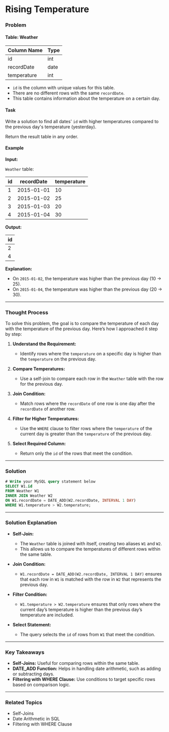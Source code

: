 # Rising Temperature

### Problem

#### Table: Weather

| Column Name   | Type    |
|---------------|---------|
| id            | int     |
| recordDate    | date    |
| temperature   | int     |

- `id` is the column with unique values for this table.
- There are no different rows with the same `recordDate`.
- This table contains information about the temperature on a certain day.

#### Task
Write a solution to find all dates' `id` with higher temperatures compared to the previous day's temperature (yesterday).

Return the result table in any order.

#### Example

**Input:**

`Weather` table:

| id | recordDate | temperature |
|----|------------|-------------|
| 1  | 2015-01-01 | 10          |
| 2  | 2015-01-02 | 25          |
| 3  | 2015-01-03 | 20          |
| 4  | 2015-01-04 | 30          |

**Output:**

| id |
|----|
| 2  |
| 4  |

**Explanation:**
- On `2015-01-02`, the temperature was higher than the previous day (10 -> 25).
- On `2015-01-04`, the temperature was higher than the previous day (20 -> 30).

---

### Thought Process

To solve this problem, the goal is to compare the temperature of each day with the temperature of the previous day. Here’s how I approached it step by step:

1. **Understand the Requirement:**
   - Identify rows where the `temperature` on a specific day is higher than the `temperature` on the previous day.

2. **Compare Temperatures:**
   - Use a self-join to compare each row in the `Weather` table with the row for the previous day.

3. **Join Condition:**
   - Match rows where the `recordDate` of one row is one day after the `recordDate` of another row.

4. **Filter for Higher Temperatures:**
   - Use the `WHERE` clause to filter rows where the `temperature` of the current day is greater than the `temperature` of the previous day.

5. **Select Required Column:**
   - Return only the `id` of the rows that meet the condition.

---

### Solution

```sql
# Write your MySQL query statement below
SELECT W1.id 
FROM Weather W1 
INNER JOIN Weather W2
ON W1.recordDate = DATE_ADD(W2.recordDate, INTERVAL 1 DAY)
WHERE W1.temperature > W2.temperature;
```

---

### Solution Explanation

- **Self-Join:**
  - The `Weather` table is joined with itself, creating two aliases `W1` and `W2`.
  - This allows us to compare the temperatures of different rows within the same table.

- **Join Condition:**
  - `W1.recordDate = DATE_ADD(W2.recordDate, INTERVAL 1 DAY)` ensures that each row in `W1` is matched with the row in `W2` that represents the previous day.

- **Filter Condition:**
  - `W1.temperature > W2.temperature` ensures that only rows where the current day’s temperature is higher than the previous day’s temperature are included.

- **Select Statement:**
  - The query selects the `id` of rows from `W1` that meet the condition.

---

### Key Takeaways

- **Self-Joins:** Useful for comparing rows within the same table.
- **DATE_ADD Function:** Helps in handling date arithmetic, such as adding or subtracting days.
- **Filtering with WHERE Clause:** Use conditions to target specific rows based on comparison logic.

---

### Related Topics
- Self-Joins
- Date Arithmetic in SQL
- Filtering with WHERE Clause
